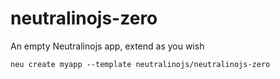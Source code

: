 # neutralinojs-zero

An empty Neutralinojs app, extend as you wish

```
neu create myapp --template neutralinojs/neutralinojs-zero
```
